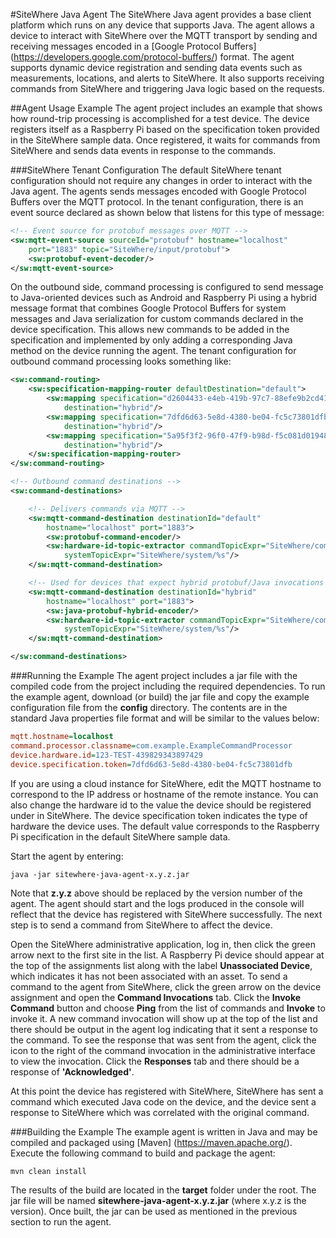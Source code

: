 #SiteWhere Java Agent
The SiteWhere Java agent provides a base client platform which runs on any 
device that supports Java. The agent allows a device to interact with
SiteWhere over the MQTT transport by sending and receiving messages encoded
in a [Google Protocol Buffers] (https://developers.google.com/protocol-buffers/) format. The agent supports dynamic 
device registration and sending data events such as measurements, locations,
and alerts to SiteWhere. It also supports receiving commands from SiteWhere
and triggering Java logic based on the requests.

##Agent Usage Example
The agent project includes an example that shows how round-trip processing
is accomplished for a test device. The device registers itself as a Raspberry Pi
based on the specification token provided in the SiteWhere sample data.
Once registered, it waits for commands from SiteWhere and sends data events
in response to the commands.

###SiteWhere Tenant Configuration
The default SiteWhere tenant configuration should not require any changes in order
to interact with the Java agent. The agents sends messages encoded with Google Protocol
Buffers over the MQTT protocol. In the tenant configuration, there is an event source
declared as shown below that listens for this type of message:

```xml
<!-- Event source for protobuf messages over MQTT -->
<sw:mqtt-event-source sourceId="protobuf" hostname="localhost"
	port="1883" topic="SiteWhere/input/protobuf">
	<sw:protobuf-event-decoder/>
</sw:mqtt-event-source>
```

On the outbound side, command processing is configured to send message to Java-oriented
devices such as Android and Raspberry Pi using a hybrid message format that combines
Google Protocol Buffers for system messages and Java serialization for custom commands
declared in the device specification. This allows new commands to be added in the specification
and implemented by only adding a corresponding Java method on the device running the agent.
The tenant configuration for outbound command processing looks something like:

```xml
<sw:command-routing>
	<sw:specification-mapping-router defaultDestination="default">
		<sw:mapping specification="d2604433-e4eb-419b-97c7-88efe9b2cd41"
			destination="hybrid"/>
		<sw:mapping specification="7dfd6d63-5e8d-4380-be04-fc5c73801dfb"
			destination="hybrid"/>
		<sw:mapping specification="5a95f3f2-96f0-47f9-b98d-f5c081d01948"
			destination="hybrid"/>
	</sw:specification-mapping-router>
</sw:command-routing>

<!-- Outbound command destinations -->
<sw:command-destinations>

	<!-- Delivers commands via MQTT -->
	<sw:mqtt-command-destination destinationId="default"
		hostname="localhost" port="1883">
		<sw:protobuf-command-encoder/>
		<sw:hardware-id-topic-extractor commandTopicExpr="SiteWhere/commands/%s"
			systemTopicExpr="SiteWhere/system/%s"/>
	</sw:mqtt-command-destination>

	<!-- Used for devices that expect hybrid protobuf/Java invocations -->
	<sw:mqtt-command-destination destinationId="hybrid"
		hostname="localhost" port="1883">
		<sw:java-protobuf-hybrid-encoder/>
		<sw:hardware-id-topic-extractor commandTopicExpr="SiteWhere/commands/%s"
			systemTopicExpr="SiteWhere/system/%s"/>
	</sw:mqtt-command-destination>

</sw:command-destinations>
```

###Running the Example
The agent project includes a jar file with the compiled code from the project including
the required dependencies. To run the example agent, download (or build) the jar file
and copy the example configuration file from the **config** directory. The contents
are in the standard Java properties file format and will be similar to the values
below:

```INI
mqtt.hostname=localhost
command.processor.classname=com.example.ExampleCommandProcessor
device.hardware.id=123-TEST-439829343897429
device.specification.token=7dfd6d63-5e8d-4380-be04-fc5c73801dfb
```

If you are using a cloud instance for SiteWhere, edit the MQTT hostname to correspond to 
the IP address or hostname of the remote instance. You can also change the hardware id
to the value the device should be registered under in SiteWhere. The device specification
token indicates the type of hardware the device uses. The default value corresponds to
the Raspberry Pi specification in the default SiteWhere sample data.

Start the agent by entering:

    java -jar sitewhere-java-agent-x.y.z.jar
    
Note that **z.y.z** above should be replaced by the version number of the agent. The
agent should start and the logs produced in the console will reflect that the device
has registered with SiteWhere successfully. The next step is to send a command from
SiteWhere to affect the device.

Open the SiteWhere administrative application, log in, then click the green arrow
next to the first site in the list. A Raspberry Pi device should appear at the top 
of the assignments list along with the label **Unassociated Device**, which 
indicates it has not been associated with an asset. To send a command to the 
agent from SiteWhere, click the green arrow on the device assignment and open
the **Command Invocations** tab. Click the **Invoke Command** button and choose
**Ping** from the list of commands and **Invoke** to invoke it. A new command
invocation will show up at the top of the list and there should be output in the
agent log indicating that it sent a response to the command. To see the response
that was sent from the agent, click the icon to the right of the command invocation
in the administrative interface to view the invocation.	Click the **Responses**
tab and there should be a response of **'Acknowledged'**.

At this point the device has registered with SiteWhere, SiteWhere has sent a command
which executed Java code on the device, and the device sent a response to SiteWhere 
which was correlated with the original command.

###Building the Example
The example agent is written in Java and may be compiled and packaged using 
[Maven] (https://maven.apache.org/). Execute the following command to build and
package the agent:

    mvn clean install
    
The results of the build are located in the **target** folder under the root. The jar
file will be named **sitewhere-java-agent-x.y.z.jar** (where x.y.z is the version).
Once built, the jar can be used as mentioned in the previous section to run the agent.
